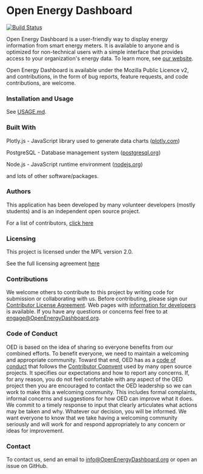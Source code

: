 # Open Energy Dashboard #

[![Build Status](https://travis-ci.org/OpenEnergyDashboard/OED.svg?branch=master)](https://travis-ci.org/OpenEnergyDashboard/OED)

Open Energy Dashboard is a user-friendly way to display energy information from smart energy meters. It is available to anyone and is optimized for non-technical users with a simple interface that provides access to your organization's energy data. To learn more, see [our website](https://openenergydashboard.github.io/).

Open Energy Dashboard is available under the Mozilla Public Licence v2, and contributions, in the form of bug reports, feature requests, and code contributions, are welcome.

### Installation and Usage ###

See [USAGE.md](USAGE.md).

### Built With ###

Plotly.js - JavaScript library used to generate data charts ([plotly.com](https://plotly.com/javascript/))

PostgreSQL - Database management system ([postgresql.org](https://www.postgresql.org))

Node.js - JavaScript runtime environment ([nodejs.org](https://nodejs.org/en/))

and lots of other software/packages.

### Authors ###

This application has been developed by many volunteer developers (mostly students) and is an independent open source project.

For a list of contributors, [click here](https://github.com/OpenEnergyDashboard/OED/graphs/contributors)

### Licensing ###

This project is licensed under the MPL version 2.0.

See the full licensing agreement [here](License.txt)

### Contributions ###

We welcome others to contribute to this project by writing code for submission or collaborating with us. Before contributing, please sign our [Contributor License Agreement](https://openenergydashboard.github.io/developer/cla.html). Web pages with [information for developers](https://openenergydashboard.github.io/developer/) is available. If you have any questions or concerns feel free to at engage@OpenEnergyDashboard.org.

### Code of Conduct

OED is based on the idea of sharing so everyone benefits from our combined efforts. To benefit everyone, we need to maintain a welcoming and appropriate community. 
Toward that end, OED has as a [code of conduct](CODE_OF_CONDUCT.md) that follows the [Contributor Copnvent](https://www.contributor-covenant.org/) used by many
open source projects. It specifies
our expectations and how to report any concerns. If, for any reason, you do not feel confortable with any aspect of the OED project then you are encouraged to 
contact the OED leadership so we can work to make this a welcoming community. This includes formal complaints, informal concerns and suggestions for how OED can
improve what it does. We commit to a timely response to input that clearly articulates what actions may
be taken and why. Whatever our decision, you will be informed. We want everyone to know that we take having a welcoming community seriously and will work for and
respond appropriately to any concern or ideas for improvement.

### Contact ###

To contact us, send an email to info@OpenEnergyDashboard.org or open an issue on GitHub.

